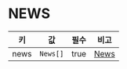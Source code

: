 # NEWS

| 키 | 값 | 필수 | 비고 |
| --- | --- | --- | --- |
| news | `News[]` | true | [News](../../../models/news.md) |
